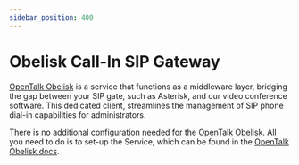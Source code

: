 ```yaml
---
sidebar_position: 400
---
```


# Obelisk Call-In SIP Gateway

[OpenTalk Obelisk](https://gitlab.opencode.de/opentalk/obelisk) is a service
that functions as a middleware layer, bridging the gap between your SIP gate,
such as Asterisk, and our video conference software. This dedicated client,
streamlines the management of SIP phone dial-in capabilities for administrators.

There is no additional configuration needed for the [OpenTalk Obelisk](https://gitlab.opencode.de/opentalk/obelisk). All you need to do is to set-up the Service, which can be found in the [OpenTalk Obelisk docs](https://gitlab.opencode.de/opentalk/obelisk).

